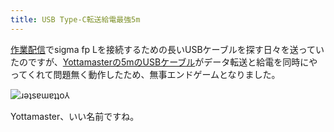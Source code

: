 ```yaml
---
title: USB Type-C転送給電最強5m
---
```

[作業配信](https://www.youtube.com/c/r7kamura)でsigma fp Lを接続するための長いUSBケーブルを探す日々を送っていたのですが、[Yottamasterの5mのUSBケーブル](https://www.amazon.co.jp/dp/B09Y1BY75P)がデータ転送と給電を同時にやってくれて問題無く動作したため、無事エンドゲームとなりました。

![](https://lh4.googleusercontent.com/POJ4MoMDiHiJLoPYH0c2sHvBtuJ3fnj5OdI4ljwXRiZaydNqafkjAgRsMaUYc_XHnqFWJ_yvgHNcVBvhnhYynEbqEcjzQWhIjkB1F3_v1Mh4jeZGOb_tu1jYrtcBFvoJgM--lwJcREe9A6rBk5wKc28 "ɹǝʇsɐɯɐʇʇo⅄")

Yottamaster、いい名前ですね。
